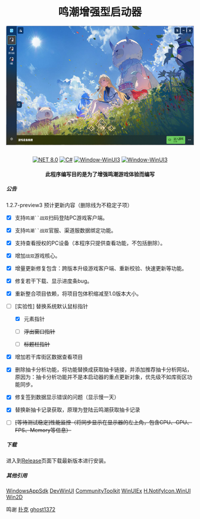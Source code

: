 <div align="center">
   <h1>鸣潮增强型启动器</h1>
   <img align="center" height="400" src="img/main.png" alt="Main" style="zoom:80%;" data-align="center">
   <br/>
   <br/>

   [![NET 8.0](https://img.shields.io/badge/dotnet-8.0-purple.svg?style=flat-square&color=512bd4)](https://learn.microsoft.com/zh-cn/dotnet/core/whats-new/dotnet-7)
   [![C#](https://img.shields.io/badge/CSharp-14.0-purple.svg?style=flat-square&color=512bd4)](https://learn.microsoft.com/zh-cn/dotnet/csharp/)
   [![Window-WinUI3](https://img.shields.io/badge/WindowsAppSDK-v1.6-blue)](https://learn.microsoft.com/en-us/windows/apps/windows-app-sdk/)
   [![Window-WinUI3](https://img.shields.io/badge/AOT-purple)](https://learn.microsoft.com/zh-cn/dotnet/core/deploying/native-aot/interop/)

</div>

<div align="center">

<h4> 此程序编写目的是为了增强鸣潮游戏体验而编写 </h4>

</div>

##### 公告

1.2.7-preview3 预计更新内容（删除线为不稳定子项）

- [x] 支持`鸣潮``战双`扫码登陆PC游戏客户端。

- [x] 支持`鸣潮``战双`官服、渠道服数据绑定功能。

- [x] 支持查看授权的PC设备（本程序只提供查看功能，不包括删除）。

- [x] 增加`战双`游戏核心。

- [x] 增量更新修复包含：跨版本升级游戏客户端、重新校验、快速更新等功能。

- [x] 修复若干下载、显示进度条bug。

- [x] 重新整合项目依赖，将项目包体积缩减至1.0版本大小。

- [ ] [实验性] 替换系统默认鼠标指针
  
  - [x] 元素指针
  
  - [ ] ~~浮出窗口指针~~
  
  - [ ] ~~标题栏指针~~

- [x] 增加若干库街区数据查看项目

- [x] 删除抽卡分析功能，将功能替换成获取抽卡链接，并添加推荐抽卡分析网站，原因为：抽卡分析功能并不是本启动器的重点更新对象，优先级不如库街区功能同步。

- [x] 修复签到数据显示错误的问题（显示慢一天）
- [x] 替换新抽卡记录获取，原理为登陆云鸣潮获取抽卡记录

- [ ] ~~[等待测试稳定]性能监控（将同步显示在显示器的左上角，包含CPU、GPU、FPS、Memory等信息）~~


##### 下载

进入到<a href="https://github.com/BlameTwo/WutheringWavesTool/releases">Release</a>页面下载最新版本进行安装。

##### 其他引用
[WindowsAppSdk](https://github.com/microsoft/WindowsAppSDK)
[DevWinUI](https://github.com/ghost1372/DevWinUI)
[CommunityToolkit](https://github.com/CommunityToolkit)
[WinUIEx](https://github.com/dotMorten/WinUIEx)
[H.NotifyIcon.WinUI](https://github.com/HavenDV/H.NotifyIcon)
[Win2D](https://github.com/microsoft/Win2D)

鸣谢
[扑克](https://github.com/Poker-sang)
[ghost1372](https://github.com/ghost1372)
